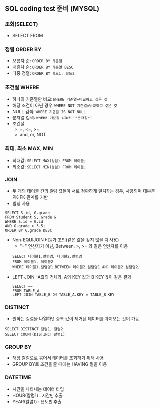 ## SQL coding test 준비 (MYSQL)

### 조회(SELECT)
- SELECT FROM

### 정렬 ORDER BY
- 오름차 순: `ORDER BY 기준열`
- 내림차 순: `ORDER BY 기준열 DESC`
- 다중 정렬: `ORDER BY 필드1, 필드2`

### 조건절 WHERE
- 하나의 기준열만 비교: `WHERE 기준열=비교하고 싶은 것`
- 해당 조건이 아닌 경우: `WHERE NOT 기준열=비교하고 싶은 것`
- NULL 검색: `WHERE 기준열 IS NOT NULL`
- 문자열 검색: `WHERE 기준열 LIKE "*문자열*"`
- 조건절
    - =, <=, >=
    - and, or, NOT

### 최대, 최소 MAX, MIN
- 최대값: `SELECT MAX(컬럼) FROM 테이블;`
- 최소값: `SELECT MIN(컬럼) FROM 테이블;`

### JOIN
- 두 개의 테이블 간의 컬럼 값들이 서로 정확하게 일치하는 경우, 사용되며 대부분 PK-FK 관계를 기반
- 별칭 사용
```
SELECT S.id, G.grade
FROM Student S, Grade G         
WHERE S.id = G.id
AND G.grade > 3.5;
ORDER BY G.grade DESC;
```
- Non-EQUIJOIN 비등가 조인(같은 값을 갖지 않을 때 사용)
    - "=" 연산자가 아닌, Between, >, >= 와 같은 연산자를 이용
    ```
    SELECT 테이블1.컬럼명, 테이블2.컬럼명
    FROM 테이블1, 테이블2
    WHERE 테이블1.컬럼명1 BETWEEN 테이블2.컬럼명1 AND 테이블2.컬럼명2;
    ```
- LEFT JOIN
    -A값의 전체와, A의 KEY 값과 B KEY 값이 같은 결과
    ```
    SELECT ~~
    FROM TABLE_A
    LEFT JOIN TABLE_B ON TABLE_A.KEY = TABLE_B.KEY
    ```

### DISTINCT
- 원하는 컬럼을 나열하면 중복 값이 제거된 데이터를 가져오는 것이 가능
```
SELECT DISTINCT 칼럼1, 칼럼2
SELECT COUNT(DISTINCT 칼럼1)
```

### GROUP BY
- 해당 칼럼으로 묶어서 데이터를 조회하기 위해 사용
- GROUP BY로 조건을 줄 때에는 HAVING 절을 이용

### DATETIME
- 시간을 나타내는 데이터 타입
- HOUR(칼럼1) : 시간만 추출
- YEAR(칼럼1) : 년도만 추출 